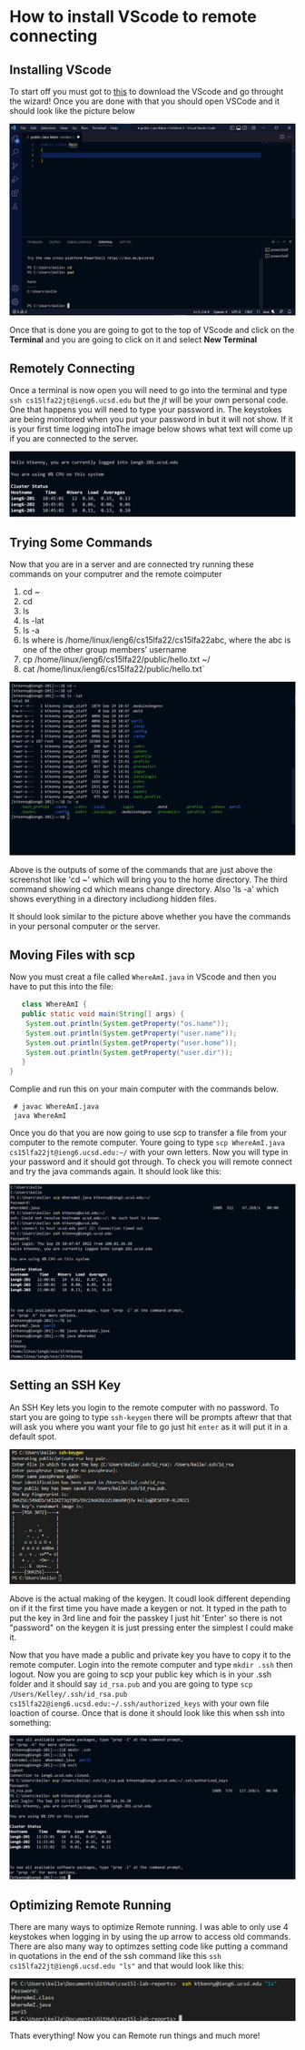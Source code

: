 # How to install VScode to remote connecting

## Installing VScode
To start off you must got to [this](https://code.visualstudio.com/) to download the VScode and go throught the wizard! Once you are done with that you should open VSCode and it should look like the picture below

![](Screenshot%202022-09-29%20102951.png)

Once that is done you are going to got to the top of VScode and click on the **Terminal** and you are going to click on it and select **New Terminal**
 
## Remotely Connecting
Once a terminal is now open you will need to go into the terminal and type 
`ssh cs15lfa22jt@ieng6.ucsd.edu` but the *jt* will be your own personal code. One that happens you will need to type your password in. The keystokes are being monitored when you put your password in but it will not show. If it is your first time logging intoThe image below shows what text will come up if you are connected to the server.

![](password.png)

## Trying Some Commands
Now that you are in a server and are connected try running these commands on your computrer and the remote coimputer
1. cd ~
2. cd
3. ls 
4. ls -lat
5. ls -a
6. ls <directory> where <directory> is /home/linux/ieng6/cs15lfa22/cs15lfa22abc, where the abc is one of the other group members’ username
7. cp /home/linux/ieng6/cs15lfa22/public/hello.txt ~/
8. cat /home/linux/ieng6/cs15lfa22/public/hello.txt`

![](Screenshot%202022-09-29%20105402.png)

Above is the outputs of some of the commands that are just above the screenshot like 'cd ~' which will bring you to the home directory. The third command showing cd which means change directory. Also 'ls -a' which shows everything in a directory includiong hidden files.

It should look similar to the picture above whether you have the commands in your personal computer or the server.

## Moving Files with scp
 Now you must creat a file called `WhereAmI.java` in VScode and then you have to put this into the file:
    
 ```java
    class WhereAmI {
    public static void main(String[] args) {
     System.out.println(System.getProperty("os.name"));
     System.out.println(System.getProperty("user.name"));
     System.out.println(System.getProperty("user.home"));
     System.out.println(System.getProperty("user.dir"));
    }
}
```

Complie and run this on your main computer with the commands below.
 
     # javac WhereAmI.java
     java WhereAmI

   Once you do that you are now going to use scp to transfer a file from your computer to the remote computer. Youre going to type `scp WhereAmI.java cs15lfa22jt@ieng6.ucsd.edu:~/` with your own letters. Now you will type in your password and it should got through. To check you will remote connect and try the java commands again. It should look like this:

![](scp.png)

## Setting an SSH Key
An SSH Key lets you login to the remote computer with no password. To start you are going to type `ssh-keygen` there will be prompts aftewr that that will ask you where you want your file to go just hit `enter` as it will put it in a default spot.

![](keygen%20make.png)

Above is the actual making of the keygen. It coudl look different depending on if it the first time you have made a keygen or not. It typed in the path to put the key in 3rd line and foir the passkey I just hit 'Enter' so there is not "password" on the keygen it is just pressing enter the simplest I could make it.

Now that you have made a public and private key you have to copy it to the remote computer. Login into the remote computer and type `mkdir .ssh` then logout. Now you are going to scp your public key which is in your .ssh folder and it should say `id_rsa.pub` and you are going to type `scp /Users/Kelley/.ssh/id_rsa.pub cs15lfa22@ieng6.ucsd.edu:~/.ssh/authorized_keys` with your own file loaction of course. Once that is done it should look like this when ssh into something:

![](keygen.png)

## Optimizing Remote Running
There are many ways to optimize Remote running. I was able to only use 4 keystokes when logging in by using the up arrow to access old commands. There are also many way to optimzes setting code like putting a command in quotations in the end of the ssh command like this `ssh cs15lfa22jt@ieng6.ucsd.edu "ls"` and that would look like this:

![](Screenshot%202022-09-30%20110410.png)


Thats everything! Now you can Remote run things and much more!
